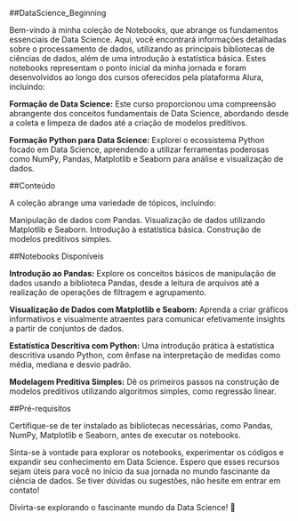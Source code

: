 
##DataScience_Beginning


Bem-vindo à minha coleção de Notebooks, que abrange os fundamentos essenciais de Data Science. Aqui, você encontrará informações detalhadas sobre o processamento de dados, utilizando as principais bibliotecas de ciências de dados, além de uma introdução à estatística básica. Estes notebooks representam o ponto inicial da minha jornada e foram desenvolvidos ao longo dos cursos oferecidos pela plataforma Alura, incluindo:

**Formação de Data Science:** Este curso proporcionou uma compreensão abrangente dos conceitos fundamentais de Data Science, abordando desde a coleta e limpeza de dados até a criação de modelos preditivos.

**Formação Python para Data Science:** Explorei o ecossistema Python focado em Data Science, aprendendo a utilizar ferramentas poderosas como NumPy, Pandas, Matplotlib e Seaborn para análise e visualização de dados.

##Conteúdo

A coleção abrange uma variedade de tópicos, incluindo:

Manipulação de dados com Pandas.
Visualização de dados utilizando Matplotlib e Seaborn.
Introdução à estatística básica.
Construção de modelos preditivos simples.

##Notebooks Disponíveis

**Introdução ao Pandas:** Explore os conceitos básicos de manipulação de dados usando a biblioteca Pandas, desde a leitura de arquivos até a realização de operações de filtragem e agrupamento.

**Visualização de Dados com Matplotlib e Seaborn:** Aprenda a criar gráficos informativos e visualmente atraentes para comunicar efetivamente insights a partir de conjuntos de dados.

**Estatística Descritiva com Python:** Uma introdução prática à estatística descritiva usando Python, com ênfase na interpretação de medidas como média, mediana e desvio padrão.

**Modelagem Preditiva Simples:** Dê os primeiros passos na construção de modelos preditivos utilizando algoritmos simples, como regressão linear.

##Pré-requisitos

Certifique-se de ter instalado as bibliotecas necessárias, como Pandas, NumPy, Matplotlib e Seaborn, antes de executar os notebooks. 

Sinta-se à vontade para explorar os notebooks, experimentar os códigos e expandir seu conhecimento em Data Science. Espero que esses recursos sejam úteis para você no início da sua jornada no mundo fascinante da ciência de dados. Se tiver dúvidas ou sugestões, não hesite em entrar em contato!

Divirta-se explorando o fascinante mundo da Data Science! 🚀

